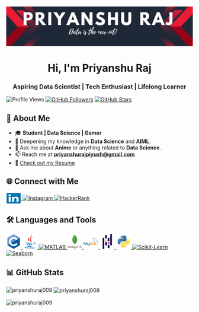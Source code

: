 ![Banner](https://github.com/priyanshuraj009/priyanshuraj009/blob/main/gitbanner.png)

<h1 align="center">Hi, I'm Priyanshu Raj</h1>
<h3 align="center">Aspiring Data Scientist | Tech Enthusiast | Lifelong Learner</h3>


<p align="left"> 
  <img src="https://komarev.com/ghpvc/?username=priyanshuraj009&label=Profile%20views&color=0e75b6&style=flat" alt="Profile Views" /> 
  <a href="https://github.com/priyanshuraj009?tab=followers"><img src="https://img.shields.io/github/followers/priyanshuraj009?label=Followers" alt="GitHub Followers"></a>
  <a href="https://github.com/priyanshuraj009?tab=repositories"><img src="https://img.shields.io/github/stars/priyanshuraj009?label=Stars" alt="GitHub Stars"></a>
</p>

## 🌟 About Me

- 🎓 **Student | Data Science | Gamer**
- 🌱 Deepening my knowledge in **Data Science** and **AIML**.
- 💬 Ask me about **Anime** or anything related to **Data Science**.
- 📫 Reach me at **priyanshurajpiyush@gmail.com**
- 📄 [Check out my Resume](https://drive.google.com/file/d/180TzQvAZ8O-5xWDyBOp6HoHSts7CB7hj/view?usp=sharing)

## 🌐 Connect with Me
<p align="left">
    <a href="https://linkedin.com/in/priyanshuraj009" target="blank">
        <img align="center" src="https://raw.githubusercontent.com/devicons/devicon/master/icons/linkedin/linkedin-original.svg" alt="LinkedIn" height="30" width="40" />
    </a>
    <a href="https://instagram.com/priyanshu_raj_009" target="blank">
        <img align="center" src="https://upload.wikimedia.org/wikipedia/commons/a/a5/Instagram_icon.png" alt="Instagram" height="30" width="40" />
    </a>
    <a href="https://www.hackerrank.com/priyanshu_009" target="blank">
        <img align="center" src="https://raw.githubusercontent.com/rahuldkjain/github-profile-readme-generator/master/src/images/icons/Social/hackerrank.svg" alt="HackerRank" height="30" width="40" />
    </a>
</p>

## 🛠️ Languages and Tools

<p align="left">
  <a href="https://www.cprogramming.com/" target="_blank" rel="noreferrer"> 
    <img src="https://raw.githubusercontent.com/devicons/devicon/master/icons/c/c-original.svg" alt="C" width="40" height="40"/> 
  </a> 
  <a href="https://www.java.com" target="_blank" rel="noreferrer"> 
    <img src="https://raw.githubusercontent.com/devicons/devicon/master/icons/java/java-original.svg" alt="Java" width="40" height="40"/> 
  </a> 
  <a href="https://www.mathworks.com/" target="_blank" rel="noreferrer"> 
    <img src="https://upload.wikimedia.org/wikipedia/commons/2/21/Matlab_Logo.png" alt="MATLAB" width="40" height="40"/> 
  </a> 
  <a href="https://www.mongodb.com/" target="_blank" rel="noreferrer"> 
    <img src="https://raw.githubusercontent.com/devicons/devicon/master/icons/mongodb/mongodb-original-wordmark.svg" alt="MongoDB" width="40" height="40"/> 
  </a> 
  <a href="https://www.mysql.com/" target="_blank" rel="noreferrer"> 
    <img src="https://raw.githubusercontent.com/devicons/devicon/master/icons/mysql/mysql-original-wordmark.svg" alt="MySQL" width="40" height="40"/> 
  </a> 
  <a href="https://pandas.pydata.org/" target="_blank" rel="noreferrer"> 
    <img src="https://raw.githubusercontent.com/devicons/devicon/2ae2a900d2f041da66e950e4d48052658d850630/icons/pandas/pandas-original.svg" alt="Pandas" width="40" height="40"/> 
  </a> 
  <a href="https://www.python.org" target="_blank" rel="noreferrer"> 
    <img src="https://raw.githubusercontent.com/devicons/devicon/master/icons/python/python-original.svg" alt="Python" width="40" height="40"/> 
  </a> 
  <a href="https://scikit-learn.org/" target="_blank" rel="noreferrer"> 
    <img src="https://upload.wikimedia.org/wikipedia/commons/0/05/Scikit_learn_logo_small.svg" alt="Scikit-Learn" width="40" height="40"/> 
  </a> 
  <a href="https://seaborn.pydata.org/" target="_blank" rel="noreferrer"> 
    <img src="https://seaborn.pydata.org/_images/logo-mark-lightbg.svg" alt="Seaborn" width="40" height="40"/> 
  </a> 
</p>

## 📊 GitHub Stats

<p><img align="left" src="https://github-readme-stats.vercel.app/api/top-langs?username=priyanshuraj009&show_icons=true&locale=en&layout=compact" alt="priyanshuraj009" /></p>

<p>&nbsp;<img align="center" src="https://github-readme-stats.vercel.app/api?username=priyanshuraj009&show_icons=true&locale=en" alt="priyanshuraj009" /></p>

<p><img align="center" src="https://github-readme-streak-stats.herokuapp.com/?user=priyanshuraj009&" alt="priyanshuraj009" /></p>
